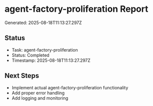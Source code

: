 # agent-factory-proliferation Report

Generated: 2025-08-18T11:13:27.297Z

## Status
- Task: agent-factory-proliferation
- Status: Completed
- Timestamp: 2025-08-18T11:13:27.297Z

## Next Steps
- Implement actual agent-factory-proliferation functionality
- Add proper error handling
- Add logging and monitoring
